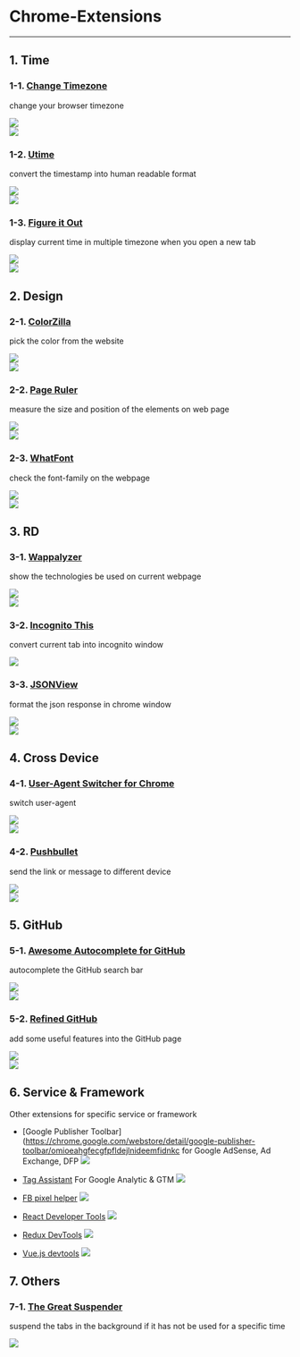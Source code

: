 # Chrome-Extensions

---

## 1. Time

### 1-1. [Change Timezone](https://chrome.google.com/webstore/detail/change-timezone-time-shif/nbofeaabhknfdcpoddmfckpokmncimpj)

change your browser timezone

![](https://i.imgur.com/rKZ7l5c.png)  
![](https://i.imgur.com/6NkBuue.png)

### 1-2. [Utime](https://chrome.google.com/webstore/detail/utime/kpcibgnngaaabebmcabmkocdokepdaki)

convert the timestamp into human readable format

![](https://i.imgur.com/6Kzhfvk.png)  
![](https://i.imgur.com/wTlBMLh.png)

### 1-3. [Figure it Out](https://chrome.google.com/webstore/detail/figure-it-out/lialghmkggocekkpjbnoacohodmckfke)

display current time in multiple timezone when you open a new tab

![](https://i.imgur.com/AkwecxA.png)  
![](https://i.imgur.com/bfsGxuU.png)

## 2. Design

### 2-1. [ColorZilla](https://chrome.google.com/webstore/detail/colorzilla/bhlhnicpbhignbdhedgjhgdocnmhomnp)

pick the color from the website

![](https://i.imgur.com/PUVTHjv.png)  
![](https://i.imgur.com/S9fxYhs.png)

### 2-2. [Page Ruler](https://chrome.google.com/webstore/detail/page-ruler/emliamioobfffbgcfdchabfibonehkme)

measure the size and position of the elements on web page

![](https://i.imgur.com/N9gmN7G.png)  
![](https://i.imgur.com/PAro1Y0.png)

### 2-3. [WhatFont](https://chrome.google.com/webstore/detail/whatfont/jabopobgcpjmedljpbcaablpmlmfcogm)

check the font-family on the webpage

![](https://i.imgur.com/AQAWZ0F.png)  
![](https://i.imgur.com/jsnqidT.png)

## 3. RD

### 3-1. [Wappalyzer](https://chrome.google.com/webstore/detail/wappalyzer/gppongmhjkpfnbhagpmjfkannfbllamg)

show the technologies be used on current webpage

![](https://i.imgur.com/zcj6oNc.png)  
![](https://i.imgur.com/vfjnczk.png)

### 3-2. [Incognito This](https://chrome.google.com/webstore/detail/incognito-this/aglfgiceepbeffbpmlohbdnhmliojinm)

convert current tab into incognito window

![](https://i.imgur.com/7HkzMkf.png)

### 3-3. [JSONView](https://chrome.google.com/webstore/detail/jsonview/chklaanhfefbnpoihckbnefhakgolnmc)

format the json response in chrome window

![](https://i.imgur.com/BcBaGTj.png)  
![](https://i.imgur.com/kVxMN6u.png)

## 4. Cross Device

### 4-1. [User-Agent Switcher for Chrome](https://chrome.google.com/webstore/detail/user-agent-switcher-for-c/djflhoibgkdhkhhcedjiklpkjnoahfmg)

switch user-agent

![](https://i.imgur.com/PmECcQl.png)  
![](https://i.imgur.com/LV9YzRn.png)

### 4-2. [Pushbullet](https://chrome.google.com/webstore/detail/pushbullet/chlffgpmiacpedhhbkiomidkjlcfhogd)

send the link or message to different device

![](https://i.imgur.com/evUeJpH.png)  
![](https://i.imgur.com/O6DUPl0.png)

## 5. GitHub

### 5-1. [Awesome Autocomplete for GitHub](https://chrome.google.com/webstore/detail/awesome-autocomplete-for/djkfdjpoelphhdclfjhnffmnlnoknfnd)

autocomplete the GitHub search bar

![](https://i.imgur.com/rSWpum9.png)  
![](https://i.imgur.com/mREigY2.png)

### 5-2. [Refined GitHub](https://chrome.google.com/webstore/detail/refined-github/hlepfoohegkhhmjieoechaddaejaokhf)

add some useful features into the GitHub page

![](https://i.imgur.com/xYHFF9o.png)  
![](https://i.imgur.com/xDp6gUp.png)

## 6. Service & Framework

Other extensions for specific service or framework

- [Google Publisher Toolbar](https://chrome.google.com/webstore/detail/google-publisher-toolbar/omioeahgfecgfpfldejlnideemfidnkc
  for Google AdSense, Ad Exchange, DFP
  ![](https://i.imgur.com/xt5rWbN.png)

- [Tag Assistant](https://chrome.google.com/webstore/detail/tag-assistant-by-google/kejbdjndbnbjgmefkgdddjlbokphdefk)
  For Google Analytic & GTM
  ![](https://i.imgur.com/IgURe50.png)

- [FB pixel helper](https://chrome.google.com/webstore/detail/facebook-pixel-helper/fdgfkebogiimcoedlicjlajpkdmockpc)
  ![](https://i.imgur.com/dymFcDu.png)

- [React Developer Tools](https://chrome.google.com/webstore/detail/react-developer-tools/fmkadmapgofadopljbjfkapdkoienihi)
  ![](https://i.imgur.com/swTBAj8.png)

- [Redux DevTools](https://chrome.google.com/webstore/detail/redux-devtools/lmhkpmbekcpmknklioeibfkpmmfibljd)
  ![](https://i.imgur.com/VxZs0DZ.png)

- [Vue.js devtools](https://chrome.google.com/webstore/detail/vuejs-devtools/nhdogjmejiglipccpnnnanhbledajbpd)
  ![](https://i.imgur.com/VR88mct.png)

## 7. Others

### 7-1. [The Great Suspender](https://chrome.google.com/webstore/detail/the-great-suspender/klbibkeccnjlkjkiokjodocebajanakg)

suspend the tabs in the background if it has not be used for a specific time

![](https://i.imgur.com/PJoJO2g.png)
